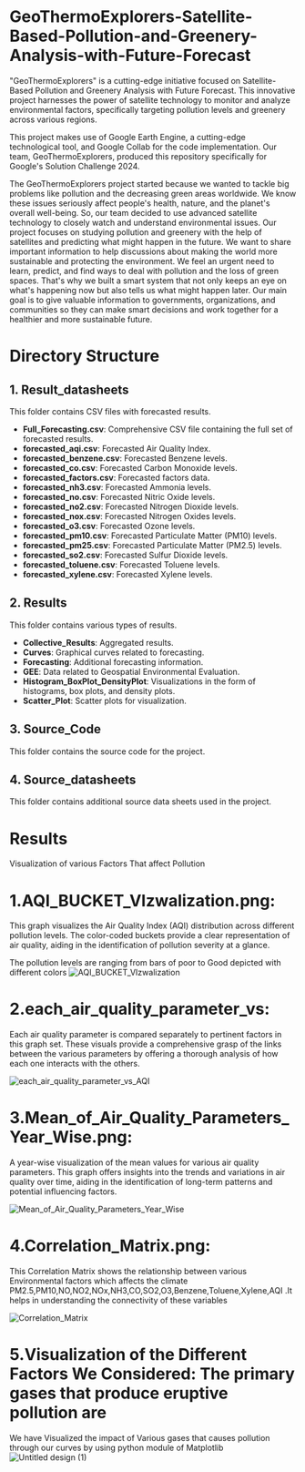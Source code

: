 # GeoThermoExplorers-Satellite-Based-Pollution-and-Greenery-Analysis-with-Future-Forecast
"GeoThermoExplorers" is a cutting-edge initiative focused on Satellite-Based Pollution and Greenery Analysis with Future Forecast. This innovative project harnesses the power of satellite technology to monitor and analyze environmental factors, specifically targeting pollution levels and greenery across various regions.

This project makes use of Google Earth Engine, a cutting-edge technological tool, and Google Collab for the code implementation. Our team, GeoThermoExplorers, produced this repository specifically for Google's Solution Challenge 2024.


The GeoThermoExplorers project started because we wanted to tackle big problems like pollution and the decreasing green areas worldwide. We know these issues seriously affect people's health, nature, and the planet's overall well-being. So, our team decided to use advanced satellite technology to closely watch and understand environmental issues. Our project focuses on studying pollution and greenery with the help of satellites and predicting what might happen in the future. We want to share important information to help discussions about making the world more sustainable and protecting the environment. We feel an urgent need to learn, predict, and find ways to deal with pollution and the loss of green spaces. That's why we built a smart system that not only keeps an eye on what's happening now but also tells us what might happen later. Our main goal is to give valuable information to governments, organizations, and communities so they can make smart decisions and work together for a healthier and more sustainable future.

# Directory Structure

## 1. Result_datasheets
This folder contains CSV files with forecasted results.

- **Full_Forecasting.csv**: Comprehensive CSV file containing the full set of forecasted results.
- **forecasted_aqi.csv**: Forecasted Air Quality Index.
- **forecasted_benzene.csv**: Forecasted Benzene levels.
- **forecasted_co.csv**: Forecasted Carbon Monoxide levels.
- **forecasted_factors.csv**: Forecasted factors data.
- **forecasted_nh3.csv**: Forecasted Ammonia levels.
- **forecasted_no.csv**: Forecasted Nitric Oxide levels.
- **forecasted_no2.csv**: Forecasted Nitrogen Dioxide levels.
- **forecasted_nox.csv**: Forecasted Nitrogen Oxides levels.
- **forecasted_o3.csv**: Forecasted Ozone levels.
- **forecasted_pm10.csv**: Forecasted Particulate Matter (PM10) levels.
- **forecasted_pm25.csv**: Forecasted Particulate Matter (PM2.5) levels.
- **forecasted_so2.csv**: Forecasted Sulfur Dioxide levels.
- **forecasted_toluene.csv**: Forecasted Toluene levels.
- **forecasted_xylene.csv**: Forecasted Xylene levels.

## 2. Results
This folder contains various types of results.

- **Collective_Results**: Aggregated results.
- **Curves**: Graphical curves related to forecasting.
- **Forecasting**: Additional forecasting information.
- **GEE**: Data related to Geospatial Environmental Evaluation.
- **Histogram_BoxPlot_DensityPlot**: Visualizations in the form of histograms, box plots, and density plots.
- **Scatter_Plot**: Scatter plots for visualization.

## 3. Source_Code
This folder contains the source code for the project.

## 4. Source_datasheets
This folder contains additional source data sheets used in the project.

# Results
Visualization of various Factors That affect Pollution

# 1.AQI_BUCKET_VIzwalization.png:
This graph visualizes the Air Quality Index (AQI) distribution across different pollution levels. The color-coded buckets provide a clear representation of air quality, aiding in the identification of pollution severity at a glance.

The pollution levels are ranging from bars of poor to Good depicted with different colors
![AQI_BUCKET_VIzwalization](https://github.com/Jaiyadav88/Data-Structures/assets/90555918/0001d0a5-dd48-4ee8-b448-204d6c21b92e)

# 2.each_air_quality_parameter_vs:

Each air quality parameter is compared separately to pertinent factors in this graph set. These visuals provide a comprehensive grasp of the links between the various parameters by offering a thorough analysis of how each one interacts with the others.


![each_air_quality_parameter_vs_AQI](https://github.com/Jaiyadav88/Data-Structures/assets/90555918/77b5d645-0639-45b7-bce2-128504c351db)

# 3.Mean_of_Air_Quality_Parameters_Year_Wise.png:

A year-wise visualization of the mean values for various air quality parameters. This graph offers insights into the trends and variations in air quality over time, aiding in the identification of long-term patterns and potential influencing factors.

![Mean_of_Air_Quality_Parameters_Year_Wise](https://github.com/Jaiyadav88/Data-Structures/assets/90555918/baeb5bee-6083-491e-b8b8-1f5041a954ef)

# 4.Correlation_Matrix.png:

This Correlation Matrix shows the relationship between various Environmental factors which affects the climate PM2.5,PM10,NO,NO2,NOx,NH3,CO,SO2,O3,Benzene,Toluene,Xylene,AQI
.It helps in understanding the connectivity of these variables

![Correlation_Matrix](https://github.com/Jaiyadav88/Data-Structures/assets/90555918/a48c0fbf-8cfd-4670-9eef-e0ac5ebd2915)

# 5.Visualization of the Different Factors We Considered: The primary gases that produce eruptive pollution are 
We have Visualized the impact of Various gases that causes pollution through our curves by using python module of Matplotlib
![Untitled design (1)](https://github.com/Jaiyadav88/Data-Structures/assets/90555918/9a2174a3-4415-4c21-99eb-3c04e4c3a3af)


